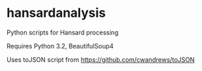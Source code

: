 hansardanalysis
===============

Python scripts for Hansard processing

Requires Python 3.2, BeautifulSoup4

Uses toJSON script from https://github.com/cwandrews/toJSON
